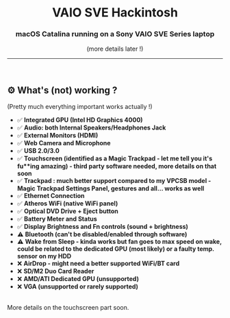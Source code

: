 <p align="center">
  <a href="" rel="noopener">
 </a>
</p>
<h1 align="center">VAIO SVE Hackintosh</h1>

<div align="center">
<h3 align="center">macOS Catalina running on a Sony VAIO SVE Series laptop</h3>
<p align="center">(more details later !)</p>
</div>

---

<br>

## ⚙️ What's (not) working ?
<p>(Pretty much everything important works actually !)</p>

- ✅ <b>Integrated GPU (Intel HD Graphics 4000)</b>
- ✅ <b>Audio: both Internal Speakers/Headphones Jack</b> 
- ✅ <b>External Monitors (HDMI)</b>
- ✅ <b>Web Camera and Microphone</b>
- ✅ <b>USB 2.0/3.0</b>
- ✅ <b>Touchscreen (identified as a Magic Trackpad - let me tell you it's fu**ing amazing) - third party software needed, more details on that soon</b> 
- ✅ <b>Trackpad : much better support compared to my VPCSB model - Magic Trackpad Settings Panel, gestures and all... works as well</b>
- ✅ <b>Ethernet Connection</b>
- ✅ <b>Atheros WiFi (native WiFi panel)</b> 
- ✅ <b>Optical DVD Drive + Eject button</b>
- ✅ <b>Battery Meter and Status</b>
- ✅ <b>Display Brightness and Fn controls (sound + brightness)</b> 
- ⚠️ <b>Bluetooth (can't be disabled/enabled through software)</b>
- ⚠️ <b>Wake from Sleep - kinda works but fan goes to max speed on wake, could be related to the dedicated GPU (most likely) or a faulty temp. sensor on my HDD</b>
- ❌ <b>AirDrop - might need a better supported WiFi/BT card</b>
- ❌ <b>SD/M2 Duo Card Reader</b>
- ❌ <b>AMD/ATI Dedicated GPU (unsupported)</b>
- ❌ <b>VGA (unsupported or rarely supported)</b> 
 
<br>
More details on the touchscreen part soon.
